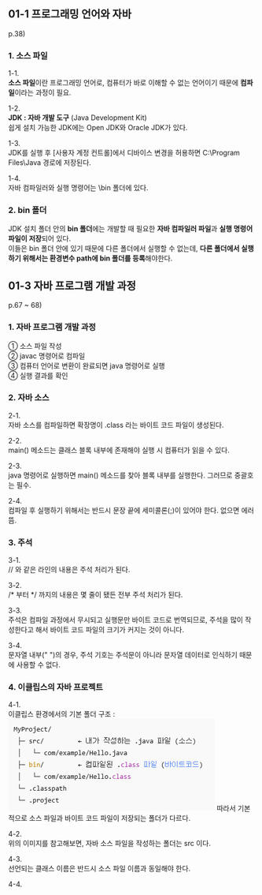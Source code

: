 ## 01-1 프로그래밍 언어와 자바

p.38)

### 1. 소스 파일

1-1.  
**소스 파일**이란 프로그래밍 언어로, 컴퓨터가 바로 이해할 수 없는 언어이기 때문에 **컴파일**이라는 과정이 필요.

1-2.  
**JDK : 자바 개발 도구** (Java Development Kit)  
쉽게 설치 가능한 JDK에는 Open JDK와 Oracle JDK가 있다.

1-3.  
JDK를 실행 후 [사용자 계정 컨트롤]에서 디바이스 변경을 허용하면 C:\Program Files\Java 경로에 저장된다.

1-4.  
자바 컴파일러와 실행 명령어는 \bin 폴더에 있다.

### 2. bin 폴더

JDK 설치 폴더 안의 **bin 폴더**에는 개발할 때 필요한 **자바 컴파일러 파일**과 **실행 명령어 파일이 저장**되어 있다.  
이들은 bin 폴더 안에 있기 때문에 다른 폴더에서 실행할 수 없는데, **다른 폴더에서 실행하기 위해서는 환경변수 path에 bin 폴더를 등록**해야한다.

## 01-3 자바 프로그램 개발 과정

p.67 ~ 68)

### 1. 자바 프로그램 개발 과정

① 소스 파일 작성  
② javac 명령어로 컴파일  
③ 컴퓨터 언어로 변환이 완료되면 java 명령어로 실행  
④ 실행 결과를 확인

### 2. 자바 소스

2-1.  
자바 소스를 컴파일하면 확장명이 .class 라는 바이트 코드 파일이 생성된다.

2-2.  
main() 메소드는 클래스 블록 내부에 존재해야 실행 시 컴퓨터가 읽을 수 있다.

2-3.  
java 명령어로 실행하면 main() 메소드를 찾아 블록 내부를 실행한다. 그러므로 중괄호는 필수.

2-4.  
컴파일 후 실행하기 위해서는 반드시 문장 끝에 세미콜론(;)이 있어야 한다. 없으면 에러 뜸.

### 3. 주석

3-1.  
// 와 같은 라인의 내용은 주석 처리가 된다.

3-2.  
/* 부터 */ 까지의 내용은 몇 줄이 됐든 전부 주석 처리가 된다.

3-3.  
주석은 컴파일 과정에서 무시되고 실행문만 바이트 코드로 번역되므로, 주석을 많이 작성한다고 해서 바이트 코드 파일의 크기가 커지는 것이 아니다.

3-4.  
문자열 내부(" ")의 경우, 주석 기호는 주석문이 아니라 문자열 데이터로 인식하기 때문에 사용할 수 없다.

### 4. 이클립스의 자바 프로젝트

4-1.  
이클립스 환경에서의 기본 폴더 구조 :  
![이클립스 폴더 구조](image-1.png)
따라서 기본적으로 소스 파일과 바이트 코드 파일이 저장되는 폴더가 다르다.

4-2.  
위의 이미지를 참고해보면, 자바 소스 파일을 작성하는 폴더는 src 이다.

4-3.  
선언되는 클래스 이름은 반드시 소스 파일 이름과 동일해야 한다.

4-4.  

